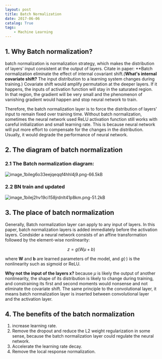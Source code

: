 ```yaml
---
layout: post
title: Batch Normalization
date: 2017-06-06
catalog: True
tags:
    - Machine Learning
---
```


## **1. Why Batch normalization?**  

batch normalization is normalization strategy, which makes the distribution of layers' input consistent at the output of layers. Citate in paper: **Batch normalization eliminate the effect of internal covariant shift.(**What's internal covariate shift?** The input distribution to a learning system changes during training.) Covariate shift would amplify permutation at the deeper layers. If it happens, the inputs of activation function will stay in the saturated region. In that region, the gradient will be very small and the phenomenon of vanishing gradient would happen and stop neural network to train. 

Therefore, the batch normalization layer is to force the distribution of layers' input to remain fixed over training time. Without batch normalization, sometimes the neural network used ReLU activation function still works with careful initialization and small learning rate. This is because neural network will put more effort to compensate for the changes in the distribution. Usually, it would degrade the performance of neural network.

## 2. The diagram of batch normalization
### 2.1 The Batch normalization diagram:

![image_1bileg6o33eejqeqqf4hhl4j9.png-66.5kB][18]

[18]: http://static.zybuluo.com/GwanSiu/0t599cg5f5hlecjre84uu07w/image_1bileg6o33eejqeqqf4hhl4j9.png

### 2.2 BN train and updated

![image_1bilej2hv19ci158jrdnlt41p8km.png-51.2kB][19]

[19]: http://static.zybuluo.com/GwanSiu/lazgr3fyn2n1mt2euj72mnp3/image_1bilej2hv19ci158jrdnlt41p8km.png

## 3. The place of batch normalization 

Generally, Batch normalization layer can apply to any input of layers. In this paper, batch normalization layers is added immediately before the activation layers. Condsider  a neural network consists of an affine transformation followed by the element-wise nonlinearity:

$$z = g(W\mu+b)$$

where **W** and **b** are learned parameters of the model, and $g(·)$ is the nonlinearity such as sigmoid or ReLU.

**Why not the input of the layers x?**  because $\mu$ is likely the output of another nonlinearity, the shape of its distribution is likely to change during training, and constraining its first and second moments would nonsense and not eliminate the covariate shift. The same  principle to the convolutional layer, it means batch normalization layer is inserted between convolutional layer and the activation layer.

## 4. The benefits of the batch normalization 

1. increase learning rate.   
2. Remove the dropout and reduce the L2 weight regularization in some sense, because the batch normalization layer could regulate the neural network.  
3. Accelerate the learning rate decay.  
4. Remove the local response normalization.
